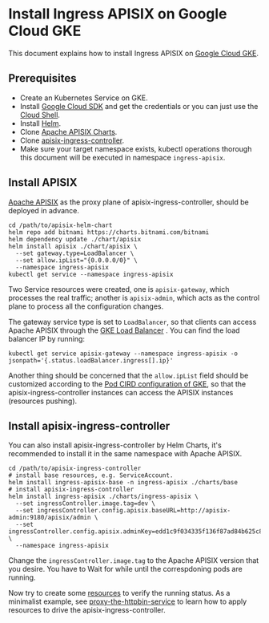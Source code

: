<!--
#
# Licensed to the Apache Software Foundation (ASF) under one or more
# contributor license agreements.  See the NOTICE file distributed with
# this work for additional information regarding copyright ownership.
# The ASF licenses this file to You under the Apache License, Version 2.0
# (the "License"); you may not use this file except in compliance with
# the License.  You may obtain a copy of the License at
#
#     http://www.apache.org/licenses/LICENSE-2.0
#
# Unless required by applicable law or agreed to in writing, software
# distributed under the License is distributed on an "AS IS" BASIS,
# WITHOUT WARRANTIES OR CONDITIONS OF ANY KIND, either express or implied.
# See the License for the specific language governing permissions and
# limitations under the License.
#
-->

# Install Ingress APISIX on Google Cloud GKE

This document explains how to install Ingress APISIX on [Google Cloud GKE](https://cloud.google.com/kubernetes-engine).

## Prerequisites

* Create an Kubernetes Service on GKE.
* Install [Google Cloud SDK](https://cloud.google.com/sdk) and get the credentials or you can just use the [Cloud Shell](https://cloud.google.com/shell).
* Install [Helm](https://helm.sh/).
* Clone [Apache APISIX Charts](https://github.com/apache/apisix-helm-chart).
* Clone [apisix-ingress-controller](https://github.com/apache/apisix-ingress-controller).
* Make sure your target namespace exists, kubectl operations thorough this document will be executed in namespace `ingress-apisix`.

## Install APISIX

[Apache APISIX](http://apisix.apache.org/) as the proxy plane of apisix-ingress-controller, should be deployed in advance.

```shell
cd /path/to/apisix-helm-chart
helm repo add bitnami https://charts.bitnami.com/bitnami
helm dependency update ./chart/apisix
helm install apisix ./chart/apisix \
  --set gateway.type=LoadBalancer \
  --set allow.ipList="{0.0.0.0/0}" \
  --namespace ingress-apisix
kubectl get service --namespace ingress-apisix
```

Two Service resources were created, one is `apisix-gateway`, which processes the real traffic; another is `apisix-admin`, which acts as the control plane to process all the configuration changes.

The gateway service type is set to `LoadBalancer`, so that clients can access Apache APISIX through the [GKE Load Balancer](https://cloud.google.com/kubernetes-engine/docs/concepts/service#services_of_type_loadbalancer) . You can find the load balancer IP by running:

```shell
kubectl get service apisix-gateway --namespace ingress-apisix -o jsonpath='{.status.loadBalancer.ingress[].ip}'
```

Another thing should be concerned that the `allow.ipList` field should be customized according to the [Pod CIRD configuration of GKE](https://cloud.google.com/kubernetes-engine/docs/how-to/flexible-pod-cidr), so that the apisix-ingress-controller instances can access the APISIX instances (resources pushing).

## Install apisix-ingress-controller

You can also install apisix-ingress-controller by Helm Charts, it's recommended to install it in the same namespace with Apache APISIX.

```shell
cd /path/to/apisix-ingress-controller
# install base resources, e.g. ServiceAccount.
helm install ingress-apisix-base -n ingress-apisix ./charts/base
# install apisix-ingress-controller
helm install ingress-apisix ./charts/ingress-apisix \
  --set ingressController.image.tag=dev \
  --set ingressController.config.apisix.baseURL=http://apisix-admin:9180/apisix/admin \
  --set ingressController.config.apisix.adminKey=edd1c9f034335f136f87ad84b625c8f1 \
  --namespace ingress-apisix
```

Change the `ingressController.image.tag` to the Apache APISIX version that you desire. You have to Wait for while until the correspdoning pods are running.

Now try to create some [resources](../CRD-specification.md) to verify the running status. As a minimalist example, see [proxy-the-httpbin-service](../samples/proxy-the-httpbin-service.md) to learn how to apply resources to drive the apisix-ingress-controller.
